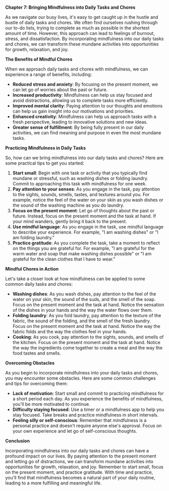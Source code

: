 <p><strong>Chapter 7: Bringing Mindfulness into Daily Tasks and Chores</strong></p>

<p>As we navigate our busy lives, it's easy to get caught up in the hustle and bustle of daily tasks and chores. We often find ourselves rushing through our to-do lists, trying to complete as much as possible in the shortest amount of time. However, this approach can lead to feelings of burnout, stress, and dissatisfaction. By incorporating mindfulness into our daily tasks and chores, we can transform these mundane activities into opportunities for growth, relaxation, and joy.</p>

<p><strong>The Benefits of Mindful Chores</strong></p>

<p>When we approach daily tasks and chores with mindfulness, we can experience a range of benefits, including:</p>

<ul>
<li><strong>Reduced stress and anxiety</strong>: By focusing on the present moment, we can let go of worries about the past or future.</li>
<li><strong>Increased productivity</strong>: Mindfulness can help us stay focused and avoid distractions, allowing us to complete tasks more efficiently.</li>
<li><strong>Improved mental clarity</strong>: Paying attention to our thoughts and emotions can help us gain insight into our motivations and priorities.</li>
<li><strong>Enhanced creativity</strong>: Mindfulness can help us approach tasks with a fresh perspective, leading to innovative solutions and new ideas.</li>
<li><strong>Greater sense of fulfillment</strong>: By being fully present in our daily activities, we can find meaning and purpose in even the most mundane tasks.</li>
</ul>

<p><strong>Practicing Mindfulness in Daily Tasks</strong></p>

<p>So, how can we bring mindfulness into our daily tasks and chores? Here are some practical tips to get you started:</p>

<ol>
<li><strong>Start small</strong>: Begin with one task or activity that you typically find mundane or stressful, such as washing dishes or folding laundry. Commit to approaching this task with mindfulness for one week.</li>
<li><strong>Pay attention to your senses</strong>: As you engage in the task, pay attention to the sights, sounds, smells, tastes, and textures around you. For example, notice the feel of the water on your skin as you wash dishes or the sound of the washing machine as you do laundry.</li>
<li><strong>Focus on the present moment</strong>: Let go of thoughts about the past or future. Instead, focus on the present moment and the task at hand. If your mind wanders, gently bring it back to the present.</li>
<li><strong>Use mindful language</strong>: As you engage in the task, use mindful language to describe your experience. For example, "I am washing dishes" or "I am folding laundry."</li>
<li><strong>Practice gratitude</strong>: As you complete the task, take a moment to reflect on the things you are grateful for. For example, "I am grateful for the warm water and soap that make washing dishes possible" or "I am grateful for the clean clothes that I have to wear."</li>
</ol>

<p><strong>Mindful Chores in Action</strong></p>

<p>Let's take a closer look at how mindfulness can be applied to some common daily tasks and chores:</p>

<ul>
<li><strong>Washing dishes</strong>: As you wash dishes, pay attention to the feel of the water on your skin, the sound of the suds, and the smell of the soap. Focus on the present moment and the task at hand. Notice the sensation of the dishes in your hands and the way the water flows over them.</li>
<li><strong>Folding laundry</strong>: As you fold laundry, pay attention to the texture of the fabric, the sound of the folding, and the smell of the fresh laundry. Focus on the present moment and the task at hand. Notice the way the fabric folds and the way the clothes feel in your hands.</li>
<li><strong>Cooking</strong>: As you cook, pay attention to the sights, sounds, and smells of the kitchen. Focus on the present moment and the task at hand. Notice the way the ingredients come together to create a meal and the way the food tastes and smells.</li>
</ul>

<p><strong>Overcoming Obstacles</strong></p>

<p>As you begin to incorporate mindfulness into your daily tasks and chores, you may encounter some obstacles. Here are some common challenges and tips for overcoming them:</p>

<ul>
<li><strong>Lack of motivation</strong>: Start small and commit to practicing mindfulness for a short period each day. As you experience the benefits of mindfulness, you'll be more motivated to continue.</li>
<li><strong>Difficulty staying focused</strong>: Use a timer or a mindfulness app to help you stay focused. Take breaks and practice mindfulness in short intervals.</li>
<li><strong>Feeling silly or self-conscious</strong>: Remember that mindfulness is a personal practice and doesn't require anyone else's approval. Focus on your own experience and let go of self-conscious thoughts.</li>
</ul>

<p><strong>Conclusion</strong></p>

<p>Incorporating mindfulness into our daily tasks and chores can have a profound impact on our lives. By paying attention to the present moment and letting go of distractions, we can transform mundane activities into opportunities for growth, relaxation, and joy. Remember to start small, focus on the present moment, and practice gratitude. With time and practice, you'll find that mindfulness becomes a natural part of your daily routine, leading to a more fulfilling and meaningful life.</p>
